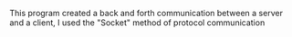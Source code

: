This program created a back and forth communication between a server and a client, I used the "Socket" method of protocol communication
